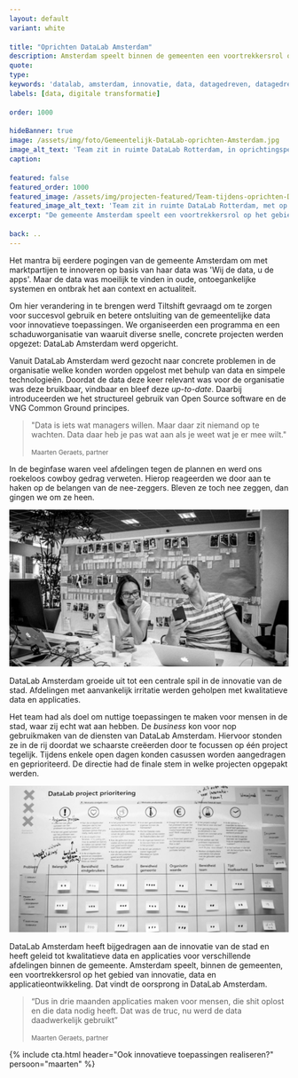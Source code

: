 ```yaml
---
layout: default
variant: white

title: "Oprichten DataLab Amsterdam"
description: Amsterdam speelt binnen de gemeenten een voortrekkersrol op het gebied van innovatie, data en applicatieontwikkeling. Dat vindt de oorsprong in DataLab Amsterdam.
quote:
type:
keywords: 'datalab, amsterdam, innovatie, data, datagedreven, datagedrevenwerken, kwartiermaker, programma, design thinking, software design thinking, digitalisering, digitale transformatie, zorg, ouderenzorg, nieuwe website'
labels: [data, digitale transformatie]

order: 1000

hideBanner: true
image: /assets/img/foto/Gemeentelijk-DataLab-oprichten-Amsterdam.jpg
image_alt_text: 'Team zit in ruimte DataLab Rotterdam, in oprichtingsperiode, met op achtergrond een muur vol design en post-its'
caption:

featured: false
featured_order: 1000
featured_image: /assets/img/projecten-featured/Team-tijdens-oprichten-DataLab-Amsterdam.jpg
featured_image_alt_text: 'Team zit in ruimte DataLab Rotterdam, met op achtergrond een muur vol design en post-its'
excerpt: "De gemeente Amsterdam speelt een voortrekkersrol op het gebied van innovatie, data en applicatieontwikkeling. Dat vindt de oorsprong in DataLab Amsterdam."

back: ..
---
```

Het mantra bij eerdere pogingen van de gemeente Amsterdam om met marktpartijen te innoveren op basis van haar data was 'Wij de data, u de apps'. Maar de data was moeilijk te vinden in oude, ontoegankelijke systemen en ontbrak het aan context en actualiteit. 

Om hier verandering in te brengen werd Tiltshift gevraagd om te zorgen voor succesvol gebruik en betere ontsluiting van de gemeentelijke data voor innovatieve toepassingen. We organiseerden een programma en een schaduworganisatie van waaruit diverse snelle, concrete projecten werden opgezet: DataLab Amsterdam werd opgericht.

Vanuit DataLab Amsterdam werd gezocht naar concrete problemen in de organisatie welke konden worden opgelost met behulp van data en simpele technologieën. Doordat de data deze keer relevant was voor de organisatie was deze bruikbaar, vindbaar en bleef deze *up-to-date*. Daarbij introduceerden we het structureel gebruik van Open Source software en de VNG Common Ground principes.

> "Data is iets wat managers willen. Maar daar zit niemand op te wachten. Data daar heb je pas wat aan als je weet wat je er mee wilt."
>
> <small>Maarten Geraets, partner</small>

In de beginfase waren veel afdelingen tegen de plannen en werd ons roekeloos cowboy gedrag verweten. Hierop reageerden we door aan te haken op de belangen van de nee-zeggers. Bleven ze toch nee zeggen, dan gingen we om ze heen.

<div class="article-image">
    <img src="/assets/img/foto/Gemeentelijk-DataLab-oprichten-Amsterdam.jpg" alt="UX researcher Yvonne en developer Krijn zitten in DataLab Amsterdam">
</div>

DataLab Amsterdam groeide uit tot een centrale spil in de innovatie van de stad. Afdelingen met aanvankelijk irritatie werden geholpen met kwalitatieve data en applicaties.

Het team had als doel om nuttige toepassingen te maken voor mensen in de stad, waar zij echt wat aan hebben. De *business* kon voor nop gebruikmaken van de diensten van DataLab Amsterdam. Hiervoor stonden ze in de rij doordat we schaarste creëerden door te focussen op één project tegelijk. Tijdens enkele open dagen konden casussen worden aangedragen en geprioriteerd. De directie had de finale stem in welke projecten opgepakt werden.

<div class="article-image">
    <img src="/assets/img/foto/Oprichten-DataLab-gemeente-Prioritering-projecten.jpg" alt="Prioritering projecten tijdens oprichten DataLab gemeente">
</div>

DataLab Amsterdam heeft bijgedragen aan de innovatie van de stad en heeft geleid tot kwalitatieve data en applicaties voor verschillende afdelingen binnen de gemeente. Amsterdam speelt, binnen de gemeenten, een voortrekkersrol op het gebied van innovatie, data en applicatieontwikkeling. Dat vindt de oorsprong in DataLab Amsterdam.

> “Dus in drie maanden applicaties maken voor mensen, die shit oplost en die data nodig heeft. Dat was de truc, nu werd de data daadwerkelijk gebruikt”
> 
> <small>Maarten Geraets, partner</small>
                                                                    
{% include cta.html header="Ook innovatieve toepassingen realiseren?" persoon="maarten" %}
